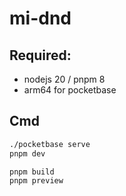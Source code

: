 # mi-dnd

## Required:
- nodejs 20 / pnpm 8
- arm64 for pocketbase

## Cmd
```bash
./pocketbase serve
pnpm dev

pnpm build
pnpm preview
```
